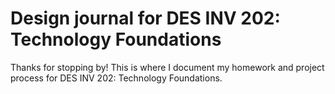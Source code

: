 # Design journal for DES INV 202: Technology Foundations

Thanks for stopping by! This is where I document my homework and project process for DES INV 202: Technology Foundations.
